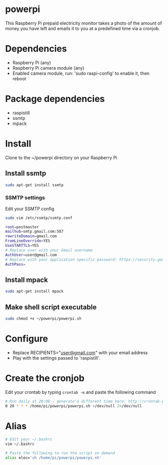 # powerpi
This Raspberry Pi prepaid electricity monitor takes a photo of the amount of money you have left and emails it to you at a predefined time via a cronjob.

# Dependencies
- Raspberry Pi (any)
- Raspberry Pi camera module (any)
- Enabled camera module, run: 'sudo raspi-config' to enable it, then reboot

# Package dependencies
- raspistill
- ssmtp
- mpack

# Install
Clone to the ~/powerpi directory on your Raspberry Pi

## Install ssmtp
```bash
sudo apt-get install ssmtp
```
### SSMTP settings
Edit your SSMTP config

```bash
sudo vim /etc/ssmtp/ssmtp.conf
```

```bash
root=postmaster
mailhub=smtp.gmail.com:587
rewriteDomain=gmail.com
FromLineOverride=YES
UseSTARTTLS=YES
# Replace user with your Gmail username
AuthUser=user@gmail.com
# Replace with your application specific password: https://security.google.com/settings/security/apppasswords
AuthPass=
```

## Install mpack
```bash
sudo apt-get install mpack
```

## Make shell script executable
```bash
sudo chmod +x ~/powerpi/powerpi.sh
```

# Configure
- Replace RECIPIENTS="user@gmail.com" with your email address
- Play with the settings passed to 'raspistill'.

# Create the cronjob
Edit your crontab by typing ```crontab -e``` and paste the following command

```bash
# Run daily at 20:00 - generate a different time here: http://crontab-generator.org
0 20 * * * /home/pi/powerpi/powerpi.sh >/dev/null 2>/dev/null
```

# Alias
```bash
# Edit your ~/.bashrc
vim ~/.bashrc

# Paste the following to run the script on demand
alias elec='sh /home/pi/powerpi/powerpi.sh'
```

